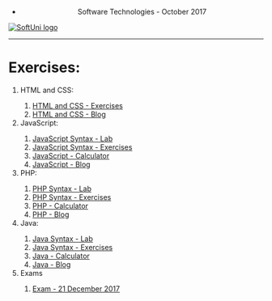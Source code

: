 * <p align="center"> Software Technologies - October 2017<p>
<a href="https://softuni.bg/trainings/1714/software-technologies-october-2017">  ![SoftUni logo][logo] <a/>
  		  
[logo]: http://innovationstarterbox.bg/wp-content/uploads/2016/05/Softuni_logo_trasparent.png "Logo Title Text 2"
 		 
 ---		 ---

 <h1><strong>Exercises:</strong></h1>

<ol>
    <li>HTML and CSS:</li>
        <ol type="1">
            <li><a href="https://github.com/radoslavvv/Software-Technologies-October-2017/tree/master/01.%20HTMLandCSS/01.%20HTMLandCSS-Exercises">HTML and CSS - Exercises</a></li>
            <li><a href="https://github.com/radoslavvv/Software-Technologies-October-2017/tree/master/01.%20HTMLandCSS/02.%20HTMLandCSS-Blog">HTML and CSS - Blog</a></li>
        </ol>
    <li>JavaScript:</li>
		<ol type="1">
			<li><a href="https://github.com/radoslavvv/Software-Technologies-October-2017/tree/master/02.%20JavaScript/01.%20JavaScript-Syntax-Lab">JavaScript Syntax - Lab</a></li>
			<li><a href="https://github.com/radoslavvv/Software-Technologies-October-2017/tree/master/02.%20JavaScript/02.%20JavaScript-Syntax-Exercises">JavaScript Syntax - Exercises</a></li>
			<li><a href="https://github.com/radoslavvv/Software-Technologies-October-2017/tree/master/02.%20JavaScript/03.%20JavaScript-Calculator">JavaScript - Calculator</a></li>
			<li><a href="https://github.com/radoslavvv/Software-Technologies-October-2017/tree/master/02.%20JavaScript/04.%20JavaScript-Blog">JavaScript - Blog</a></li>
		</ol>
	<li>PHP:</li>
		<ol type="1">
			<li><a href="https://github.com/radoslavvv/Software-Technologies-October-2017/tree/master/03.%20PHP/01.%20PHP-Syntax-Lab">PHP Syntax - Lab</a></li>
			<li><a href="https://github.com/radoslavvv/Software-Technologies-October-2017/tree/master/03.%20PHP/02.%20PHP-Syntax-Exercises">PHP Syntax - Exercises</a></li>
			<li><a href="https://github.com/radoslavvv/Software-Technologies-October-2017/tree/master/03.%20PHP/03.%20PHP-Calculator">PHP - Calculator</a></li>
			<li><a href="https://github.com/radoslavvv/Software-Technologies-October-2017/tree/master/03.%20PHP/04.%20PHP-Blog">PHP - Blog</a></li>
		</ol>
	<li>Java:</li>
		<ol type="1">
			<li><a href="https://github.com/radoslavvv/Software-Technologies-October-2017/tree/master/04.%20Java/01.%20Java-Syntax-Lab">Java Syntax - Lab</a></li>
			<li><a href="https://github.com/radoslavvv/Software-Technologies-October-2017/tree/master/04.%20Java/02.%20Java-Syntax-Exercises">Java Syntax - Exercises</a></li>
			<li><a href="https://github.com/radoslavvv/Software-Technologies-October-2017/tree/master/04.%20Java/03.%20Java-Calculator">Java - Calculator</a></li>
			<li><a href="https://github.com/radoslavvv/Software-Technologies-October-2017/tree/master/04.%20Java/04.%20Java-Blog">Java - Blog</a></li>
		</ol>
	<li>Exams</li>
		<ol type="1">
			<li><a href="https://github.com/radoslavvv/Software-Technologies-October-2017/tree/master/Exams/06.%20Exam%20-%2021%20December%202017">Exam - 21 December 2017</a></li>
		</ol>
</ol>
        
        


